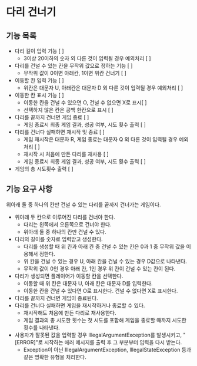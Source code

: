 # 다리 건너기

## 기능 목록
- 다리 길이 입력 기능 [ ] 
  - 3이상 20이하의 숫자 외 다른 것이 입력될 경우 예외처리 [ ]
- 다리를 건널 수 있는 칸을 무작위 값으로 정하는 기능 [ ]
  - 무작위 값이 0이면 아래칸, 1이면 위칸 건너기 [ ]
- 이동할 칸 입력 기능 [ ]
  - 위칸은 대문자 U, 아래칸은 대문자 D 외 다른 것이 입력될 경우 예외처리 [ ]
- 이동한 칸 표시 기능 [ ]
  - 이동한 칸을 건널 수 있으면 O, 건널 수 없으면 X로 표시[ ]
  - 선택하지 않은 칸은 공백 한칸으로 표시 [ ]
- 다리를 끝까지 건너면 게임 종료 [ ]
  - 게임 종료시 최종 게임 결과, 성공 여부, 시도 횟수 출력 [ ]
- 다리를 건너다 실패하면 재시작 및 종료 [ ]
  - 게임 재시작은 대문자 R, 게임 종료는 대문자 Q 외 다른 것이 입력될 경우 예외처리 [ ]
  - 재시작 시 처음에 만든 다리를 재사용 [ ]
  - 게임 종료시 최종 게임 결과, 성공 여부, 시도 횟수 출력 [ ]
- 게임의 총 시도횟수 출력 [ ]

## 기능 요구 사항

위아래 둘 중 하나의 칸만 건널 수 있는 다리를 끝까지 건너가는 게임이다.

- 위아래 두 칸으로 이루어진 다리를 건너야 한다.
  - 다리는 왼쪽에서 오른쪽으로 건너야 한다.
  - 위아래 둘 중 하나의 칸만 건널 수 있다.
- 다리의 길이를 숫자로 입력받고 생성한다.
  - 다리를 생성할 때 위 칸과 아래 칸 중 건널 수 있는 칸은 0과 1 중 무작위 값을 이용해서 정한다.
  - 위 칸을 건널 수 있는 경우 U, 아래 칸을 건널 수 있는 경우 D값으로 나타낸다.
  - 무작위 값이 0인 경우 아래 칸, 1인 경우 위 칸이 건널 수 있는 칸이 된다.
- 다리가 생성되면 플레이어가 이동할 칸을 선택한다.
  - 이동할 때 위 칸은 대문자 U, 아래 칸은 대문자 D를 입력한다.
  - 이동한 칸을 건널 수 있다면 O로 표시한다. 건널 수 없다면 X로 표시한다.
- 다리를 끝까지 건너면 게임이 종료된다.
- 다리를 건너다 실패하면 게임을 재시작하거나 종료할 수 있다.
  - 재시작해도 처음에 만든 다리로 재사용한다.
  - 게임 결과의 총 시도한 횟수는 첫 시도를 포함해 게임을 종료할 때까지 시도한 횟수를 나타낸다.
- 사용자가 잘못된 값을 입력할 경우 IllegalArgumentException를 발생시키고, "[ERROR]"로 시작하는 에러 메시지를 출력 후 그 부분부터 입력을 다시 받는다.
  - Exception이 아닌 IllegalArgumentException, IllegalStateException 등과 같은 명확한 유형을 처리한다.